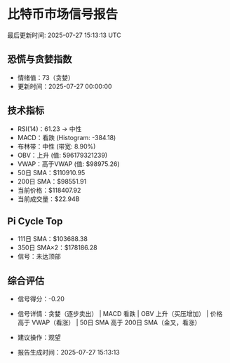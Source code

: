 # 比特币市场信号报告

最后更新时间: 2025-07-27 15:13:13 UTC

## 恐慌与贪婪指数
- 情绪值：73（贪婪）
- 更新时间：2025-07-27 00:00:00

## 技术指标
- RSI(14)：61.23 → 中性
- MACD：看跌 (Histogram: -384.18)
- 布林带：中性 (带宽: 8.90%)
- OBV：上升 (值: 596179321239)
- VWAP：高于VWAP (值: $98975.26)
- 50日 SMA：$110910.95
- 200日 SMA：$98551.91
- 当前价格：$118407.92
- 当前成交量：$22.94B

## Pi Cycle Top
- 111日 SMA：$103688.38
- 350日 SMA×2：$178186.28
- 信号：未达顶部

## 综合评估
- 信号得分：-0.20
- 信号详情：贪婪（逐步卖出） | MACD 看跌 | OBV 上升（买压增加） | 价格高于 VWAP（看涨） | 50日 SMA 高于 200日 SMA（金叉，看涨）
- 建议操作：观望

- 报告生成时间：2025-07-27 15:13:13